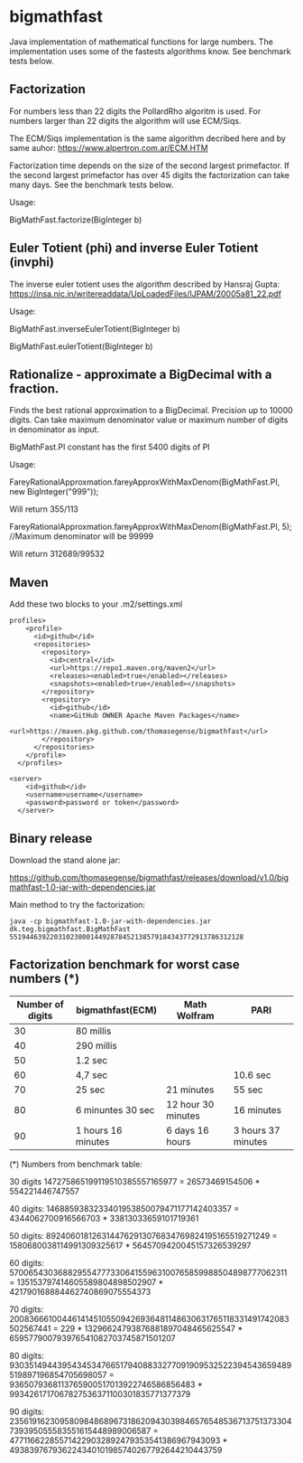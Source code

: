 # bigmathfast
Java implementation of mathematical functions for large numbers. The implementation uses some of the fastests
algorithms know. See benchmark tests below.


## Factorization
For numbers less than 22 digits the PollardRho algoritm is used. For numbers larger than 22 digits the algorithm will use ECM/Siqs.

The ECM/Siqs implementation is the same algorithm decribed here and by same auhor: https://www.alpertron.com.ar/ECM.HTM
 
Factorization time depends on the size of the second largest primefactor. If the second largest primefactor has over 45 digits the factorization
can take many days. 
See the benchmark tests below.




Usage:

BigMathFast.factorize(BigInteger b)

## Euler Totient (phi) and inverse Euler Totient (invphi)
The inverse euler totient uses the algorithm described by Hansraj Gupta: https://insa.nic.in/writereaddata/UpLoadedFiles/IJPAM/20005a81_22.pdf

Usage:

BigMathFast.inverseEulerTotient(BigInteger b)

BigMathFast.eulerTotient(BigInteger b)

## Rationalize - approximate a BigDecimal with a fraction.
Finds the best rational approximation to a BigDecimal.
Precision up to 10000 digits. Can take maximum denominator value or maximum number of digits in denominator as input.

BigMathFast.PI constant has the first 5400 digits of PI

Usage:       
             
FareyRationalApproxmation.fareyApproxWithMaxDenom(BigMathFast.PI, new BigInteger("999")); 

Will return  355/113

FareyRationalApproxmation.fareyApproxWithMaxDenom(BigMathFast.PI, 5);  //Maximum denominator will be 99999

Will return 312689/99532
     
          

## Maven

Add these two blocks to your .m2/settings.xml

```
profiles>
    <profile>
      <id>github</id>
      <repositories>
        <repository>
          <id>central</id>
          <url>https://repo1.maven.org/maven2</url>
          <releases><enabled>true</enabled></releases>
          <snapshots><enabled>true</enabled></snapshots>
        </repository>
        <repository>
          <id>github</id>
          <name>GitHub OWNER Apache Maven Packages</name>
          <url>https://maven.pkg.github.com/thomasegense/bigmathfast</url>
        </repository>
      </repositories>
    </profile>
  </profiles>
```

```
<server>
    <id>github</id>
    <username>username</username>
    <password>password or token</password>
  </server>
```

## Binary release
Download the stand alone jar:

https://github.com/thomasegense/bigmathfast/releases/download/v1.0/bigmathfast-1.0-jar-with-dependencies.jar

Main method to try the factorization:

```
java -cp bigmathfast-1.0-jar-with-dependencies.jar dk.teg.bigmathfast.BigMathFast 5519446392203102380014492878452138579184343772913786312128
```





## Factorization benchmark for worst case numbers (*)

| Number of digits  | bigmathfast(ECM) | Math Wolfram      |      PARI           |
| ------------------| ------------- |----------------------|---------------------|
| 30                |  80 millis    |                      |                     |
| 40                |  290 millis   |                      |                     |
| 50                |  1.2 sec      |                      |                     |
| 60                |  4,7 sec      |                      |    10.6 sec         | 
| 70                |  25 sec       |  21 minutes          | 55 sec              | 
| 80                |  6 minuntes 30 sec  |  12 hour 30 minutes  |  16 minutes   |
| 90                |  1 hours 16 minutes    |   6 days 16 hours| 3  hours 37 minutes  |

(*) Numbers from benchmark table:


30 digits
147275865199119510385557165977 =
26573469154506 * 554221446747557

40 digits:
1468859383233401953850079471177142403357 = 
4344062700916566703 * 33813033659101719361

50 digits: 
8924060181263144762913076834769824195165519271249 =
1580680038114991309325617 * 5645709420045157326539297

60 digits: 
57006543036882955477733064155963100765859988504898777062311 =
135153797414605589804898502907 * 421790168884462740869075554373

70 digits:
2008366610044614145105509426936481148630631765118331491742083502567441 =
229 * 13296624793876881897048465625547 * 659577900793976541082703745871501207

80 digits:
93035149443954345347665179408833277091909532522394543659489519897196854705698057 = 
9365079368113765900517013922746586856483 * 9934261717067827536371100301835771377379

90 digits:
235619162309580984868967318620943039846576548536713751373304739395055583551615448989006587 =
477116622855714229032892479353541386967943093 * 493839767936224340101985740267792644210443759

